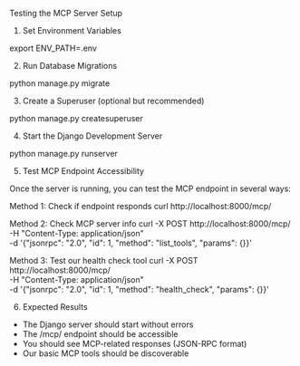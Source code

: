   Testing the MCP Server Setup

  1. Set Environment Variables

  export ENV_PATH=.env

  2. Run Database Migrations

  python manage.py migrate

  3. Create a Superuser (optional but recommended)

  python manage.py createsuperuser

  4. Start the Django Development Server

  python manage.py runserver

  5. Test MCP Endpoint Accessibility

  Once the server is running, you can test the MCP endpoint in several ways:

  Method 1: Check if endpoint responds
  curl http://localhost:8000/mcp/

  Method 2: Check MCP server info
  curl -X POST http://localhost:8000/mcp/ \
    -H "Content-Type: application/json" \
    -d '{"jsonrpc": "2.0", "id": 1, "method": "list_tools", "params": {}}'

  Method 3: Test our health check tool
  curl -X POST http://localhost:8000/mcp/ \
    -H "Content-Type: application/json" \
    -d '{"jsonrpc": "2.0", "id": 1, "method": "health_check", "params": {}}'

  6. Expected Results

  - The Django server should start without errors
  - The /mcp/ endpoint should be accessible
  - You should see MCP-related responses (JSON-RPC format)
  - Our basic MCP tools should be discoverable